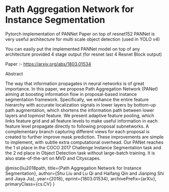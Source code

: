 # Path Aggregation Network for Instance Segmentation 

Pytorch implementation of PANNet Paper on top of resnet152
PANNet is very useful architecture for multi scale object detection (used in YOLO v4)

You can easily put the implemented PANNet model on top of any architecture provided 4 stage output (for resnet last 4 Resnet Block output)


Paper :- https://arxiv.org/abs/1803.01534

Abstract  

The way that information propagates in neural networks
is of great importance. In this paper, we propose Path Aggregation Network (PANet) aiming at boosting information
flow in proposal-based instance segmentation framework.
Specifically, we enhance the entire feature hierarchy with
accurate localization signals in lower layers by bottom-up
path augmentation, which shortens the information path between lower layers and topmost feature. We present adaptive feature pooling, which links feature grid and all feature levels to make useful information in each feature level
propagate directly to following proposal subnetworks. A
complementary branch capturing different views for each
proposal is created to further improve mask prediction.
These improvements are simple to implement, with subtle extra computational overhead. Our PANet reaches the
1
st place in the COCO 2017 Challenge Instance Segmentation task and the 2
nd place in Object Detection task without large-batch training. It is also state-of-the-art on MVD
and Cityscapes.

@misc{liu2018path,
      title={Path Aggregation Network for Instance Segmentation}, 
      author={Shu Liu and Lu Qi and Haifang Qin and Jianping Shi and Jiaya Jia},
      year={2018},
      eprint={1803.01534},
      archivePrefix={arXiv},
      primaryClass={cs.CV}
}
